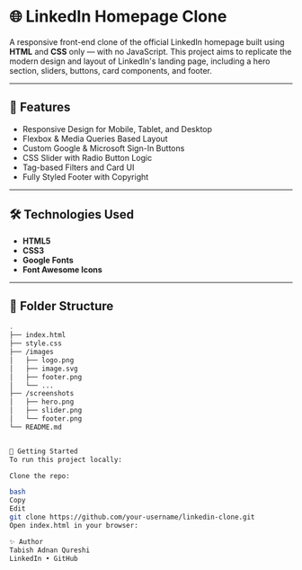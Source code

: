# 🌐 LinkedIn Homepage Clone

A responsive front-end clone of the official LinkedIn homepage built using **HTML** and **CSS** only — with no JavaScript. This project aims to replicate the modern design and layout of LinkedIn's landing page, including a hero section, sliders, buttons, card components, and footer.

---

## 📌 Features

- Responsive Design for Mobile, Tablet, and Desktop
- Flexbox & Media Queries Based Layout
- Custom Google & Microsoft Sign-In Buttons
- CSS Slider with Radio Button Logic
- Tag-based Filters and Card UI
- Fully Styled Footer with Copyright

---

## 🛠️ Technologies Used

- **HTML5**  
- **CSS3**  
- **Google Fonts**
- **Font Awesome Icons**

---

## 📁 Folder Structure

```bash
.
├── index.html
├── style.css
├── /images
│   ├── logo.png
│   ├── image.svg
│   ├── footer.png
│   └── ...
├── /screenshots
│   ├── hero.png
│   ├── slider.png
│   └── footer.png
└── README.md


🚀 Getting Started
To run this project locally:

Clone the repo:

bash
Copy
Edit
git clone https://github.com/your-username/linkedin-clone.git
Open index.html in your browser:

✨ Author
Tabish Adnan Qureshi
LinkedIn • GitHub
